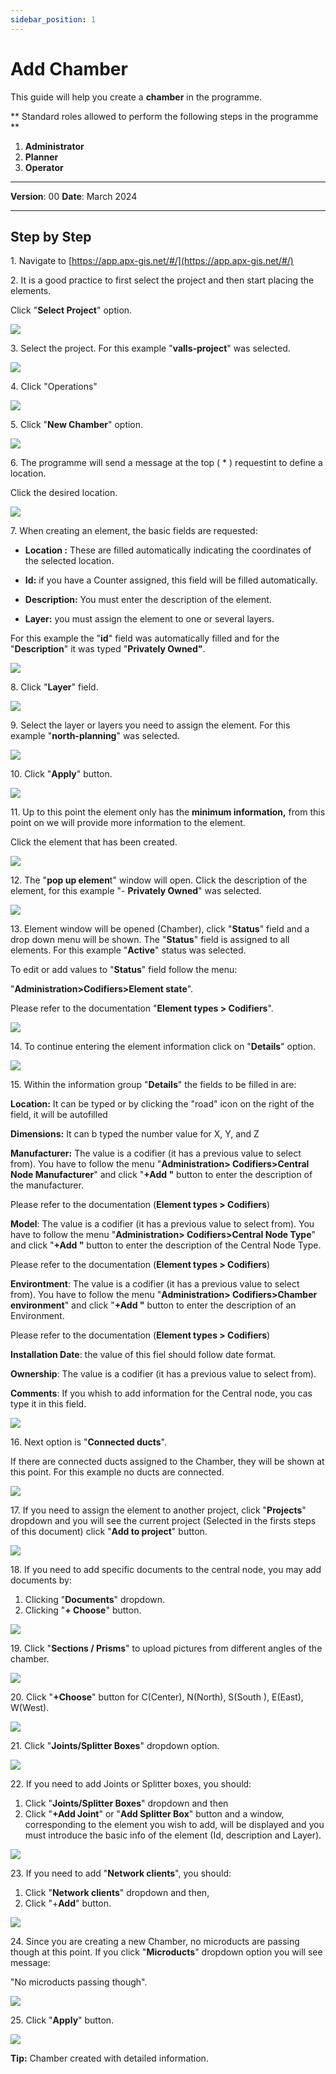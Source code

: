```yaml
---
sidebar_position: 1
---
```


# Add Chamber

This guide will help you create a **chamber** in the programme.

** Standard roles allowed to perform the following steps in the programme **

1.	**Administrator**
2.  **Planner**
3. **Operator**

------------

**Version**: 00
**Date**: March 2024

------------
## **Step by Step**

1\. Navigate to [https://app.apx-gis.net/#/](https://app.apx-gis.net/#/)


2\. It is a good practice to first select the project and then start placing the elements.

Click "**Select Project**" option.

![](/img/downloads/01-create-chamber_1.jpeg)


3\. Select the project. For this example "**valls-project**" was selected.

![](/img/downloads/01-create-chamber_2.jpeg)


4\. Click "Operations"

![](/img/downloads/01-create-chamber_3.jpeg)


5\. Click "**New Chamber**" option.

![](/img/downloads/01-create-chamber_4.jpeg)


6\. The programme will send a message at the top ( \* ) requestint to define a location.

Click the desired location.

![](/img/downloads/01-create-chamber_5.jpeg)


7\. When creating an element, the basic fields are requested:


- **Location :** These are filled automatically indicating the coordinates of the selected location.

- **Id:** if you have a Counter assigned, this field will be filled automatically.

- **Description:** You must enter the description of the element.

- **Layer:** you must assign the element to one or several layers.

For this example the "**id**" field was automatically filled and for the "**Description**" it was typed "**Privately Owned"**.

![](/img/downloads/01-create-chamber_6.jpeg)


8\. Click "**Layer**" field.

![](/img/downloads/01-create-chamber_7.jpeg)


9\. Select the layer or layers you need to assign the element. For this example "**north-planning**" was selected.

![](/img/downloads/01-create-chamber_8.jpeg)


10\. Click "**Apply**" button.

![](/img/downloads/01-create-chamber_9.jpeg)


11\. Up to this point the element only has the **minimum information,** from this point on we will provide more information to the element.

Click the element that has been created.

![](/img/downloads/01-create-chamber_10.jpeg)


12\. The "**pop up elemen**t" window will open. Click the description of the element, for this example "- **Privately Owned**" was selected.

![](/img/downloads/01-create-chamber_11.jpeg)


13\. Element window will be opened (Chamber), click "**Status**" field and a drop down menu will be shown. The "**Status**" field is assigned to all elements. For this example "**Active**" status was selected.

To edit or add values to "**Status**" field follow the menu:

"**Administration&gt;Codifiers&gt;Element state**".

Please refer to the documentation "**Element types &gt; Codifiers**".

![](/img/downloads/01-create-chamber_12.jpeg)


14\. To continue entering the element information click on "**Details**" option.

![](/img/downloads/01-create-chamber_13.jpeg)


15\. Within the information group "**Details**" the fields to be filled in are:

**Location:** It can be typed or by clicking the "road" icon on the right of the field, it will be autofilled

**Dimensions:** It can b typed the number value for X, Y, and Z

**Manufacturer:** The value is a codifier (it has a previous value to select from). You have to follow the menu "**Administration&gt; Codifiers&gt;Central Node Manufacturer**" and click "**+Add "** button to enter the description of the manufacturer.

Please refer to the documentation (**Element types &gt; Codifiers**)

**Model**: The value is a codifier (it has a previous value to select from). You have to follow the menu "**Administration&gt; Codifiers&gt;Central Node Type**" and click "**+Add "** button to enter the description of the Central Node Type.

Please refer to the documentation (**Element types &gt; Codifiers**)

**Environtment**: The value is a codifier (it has a previous value to select from). You have to follow the menu "**Administration&gt; Codifiers&gt;Chamber environment**" and click "**+Add "** button to enter the description of an Environment.

Please refer to the documentation (**Element types &gt; Codifiers**)

**Installation Date**: the value of this fiel should follow date format.

**Ownership**: The value is a codifier (it has a previous value to select from).

**Comments**: If you whish to add information for the Central node, you cas type it in this field.

![](/img/downloads/01-create-chamber_14.jpeg)


16\. Next option is "**Connected ducts**".

If there are connected ducts assigned to the Chamber, they will be shown at this point. For this example no ducts are connected.

![](/img/downloads/01-create-chamber_15.jpeg)


17\. If you need to assign the element to another project, click "**Projects**" dropdown and you will see the current project (Selected in the firsts steps of this document) click "**Add to project**" button.

![](/img/downloads/01-create-chamber_16.jpeg)


18\. If you need to add specific documents to the central node, you may add documents by:

1. Clicking "**Documents**" dropdown.
2. Clicking "**+ Choose**" button.

![](/img/downloads/01-create-chamber_17.jpeg)


19\. Click "**Sections / Prisms**" to upload pictures from different angles of the chamber.

![](/img/downloads/01-create-chamber_18.jpeg)


20\. Click "**+Choose**" button for C(Center), N(North), S(South ), E(East), W(West).

![](/img/downloads/01-create-chamber_19.jpeg)


21\. Click "**Joints/Splitter Boxes**" dropdown option.

![](/img/downloads/01-create-chamber_20.jpeg)


22\. If you need to add Joints or Splitter boxes, you should:

1. Click "**Joints/Splitter Boxes**" dropdown and then
2. Click "**+Add Joint**" or "**Add Splitter Box**" button and a window,  corresponding to the element you wish to add, will be displayed and you must introduce the basic info of the element (Id, description and Layer).

![](/img/downloads/01-create-chamber_21.jpeg)

23\. If you need to add "**Network clients**", you should:

1. Click "**Network clients**" dropdown and then,
2. Click "+**Add**" button.

![](/img/downloads/01-create-chamber_22.jpeg)


24\. Since you are creating a new Chamber, no microducts are passing though at this point. If you click "**Microducts**" dropdown option you will see message:

"No microducts passing though".

![](/img/downloads/01-create-chamber_23.jpeg)


25\. Click "**Apply**" button.

![](/img/downloads/01-create-chamber_24.jpeg)


**Tip:** Chamber created with detailed information.

